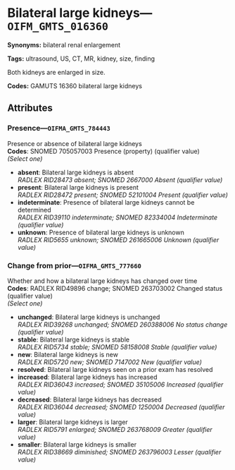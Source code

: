# Bilateral large kidneys—`OIFM_GMTS_016360`

**Synonyms:** bilateral renal enlargement

**Tags:** ultrasound, US, CT, MR, kidney, size, finding

Both kidneys are enlarged in size.

**Codes:** GAMUTS 16360 bilateral large kidneys

## Attributes

### Presence—`OIFMA_GMTS_784443`

Presence or absence of bilateral large kidneys  
**Codes**: SNOMED 705057003 Presence (property) (qualifier value)  
*(Select one)*

- **absent**: Bilateral large kidneys is absent  
_RADLEX RID28473 absent; SNOMED 2667000 Absent (qualifier value)_
- **present**: Bilateral large kidneys is present  
_RADLEX RID28472 present; SNOMED 52101004 Present (qualifier value)_
- **indeterminate**: Presence of bilateral large kidneys cannot be determined  
_RADLEX RID39110 indeterminate; SNOMED 82334004 Indeterminate (qualifier value)_
- **unknown**: Presence of bilateral large kidneys is unknown  
_RADLEX RID5655 unknown; SNOMED 261665006 Unknown (qualifier value)_

### Change from prior—`OIFMA_GMTS_777660`

Whether and how a bilateral large kidneys has changed over time  
**Codes**: RADLEX RID49896 change; SNOMED 263703002 Changed status (qualifier value)  
*(Select one)*

- **unchanged**: Bilateral large kidneys is unchanged  
_RADLEX RID39268 unchanged; SNOMED 260388006 No status change (qualifier value)_
- **stable**: Bilateral large kidneys is stable  
_RADLEX RID5734 stable; SNOMED 58158008 Stable (qualifier value)_
- **new**: Bilateral large kidneys is new  
_RADLEX RID5720 new; SNOMED 7147002 New (qualifier value)_
- **resolved**: Bilateral large kidneys seen on a prior exam has resolved  
- **increased**: Bilateral large kidneys has increased  
_RADLEX RID36043 increased; SNOMED 35105006 Increased (qualifier value)_
- **decreased**: Bilateral large kidneys has decreased  
_RADLEX RID36044 decreased; SNOMED 1250004 Decreased (qualifier value)_
- **larger**: Bilateral large kidneys is larger  
_RADLEX RID5791 enlarged; SNOMED 263768009 Greater (qualifier value)_
- **smaller**: Bilateral large kidneys is smaller  
_RADLEX RID38669 diminished; SNOMED 263796003 Lesser (qualifier value)_